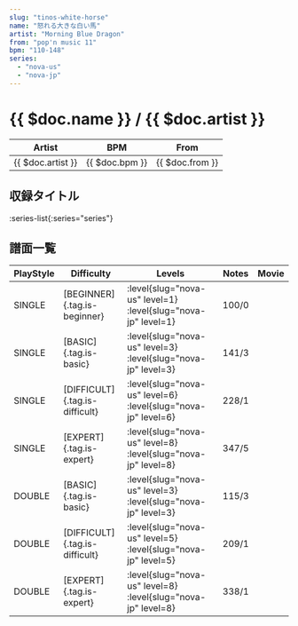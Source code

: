 ```yaml
---
slug: "tinos-white-horse"
name: "怒れる大きな白い馬"
artist: "Morning Blue Dragon"
from: "pop'n music 11"
bpm: "110-148"
series:
  - "nova-us"
  - "nova-jp"
---
```


# {{ $doc.name }} / {{ $doc.artist }}

|Artist|BPM|From|
|------|---|----|
|{{ $doc.artist }}|{{ $doc.bpm }}|{{ $doc.from }}|

## 収録タイトル

:series-list{:series="series"}

## 譜面一覧

|PlayStyle|Difficulty|Levels|Notes|Movie|
|---------|----------|------|-----|-----|
|SINGLE|[BEGINNER]{.tag.is-beginner}|:level{slug="nova-us" level=1} :level{slug="nova-jp" level=1}|100/0||
|SINGLE|[BASIC]{.tag.is-basic}|:level{slug="nova-us" level=3} :level{slug="nova-jp" level=3}|141/3||
|SINGLE|[DIFFICULT]{.tag.is-difficult}|:level{slug="nova-us" level=6} :level{slug="nova-jp" level=6}|228/1||
|SINGLE|[EXPERT]{.tag.is-expert}|:level{slug="nova-us" level=8} :level{slug="nova-jp" level=8}|347/5||
|DOUBLE|[BASIC]{.tag.is-basic}|:level{slug="nova-us" level=3} :level{slug="nova-jp" level=3}|115/3||
|DOUBLE|[DIFFICULT]{.tag.is-difficult}|:level{slug="nova-us" level=5} :level{slug="nova-jp" level=5}|209/1||
|DOUBLE|[EXPERT]{.tag.is-expert}|:level{slug="nova-us" level=8} :level{slug="nova-jp" level=8}|338/1||
